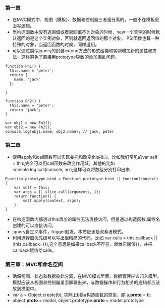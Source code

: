 ### 第一章 ###
+ 在MVC模式中，视图（模板）、数据和控制器三者是分离的，一般不在模板里面写逻辑。
+ 当构造函数中没有返回值或者返回值不为对象的时候，new一个实例的时候默认返回的是这个实例对象，否则就返回返回值的那个对象。
PS:函数也算一种特殊的对象，当返回函数的时候，同样适用。
+ 可以通过类似jquery的封装extend方法的形式给类和实例增加新的属性和方法，这样避免了直接用prototype导致的添加混乱问题。
```
function Fn1() {
  this.name = 'peter';
  return {
    name: 'jack'
  };

}

function Fn2() {
  this.name = 'peter';
  return 'jack';
}

var obj1 = new Fn1();
var obj2 = new Fn2();
console.log(obj1.name, obj2.name); // jack, peter
```
### 第二章 ###
+ 使用apply和call函数可以实现委托和改变this指向，比如我们常见的var self = this;完全可以用call函数来改变作用域，其他的比如console.log.call(console, arr);这样可以将数组分别打印出来.
```
Function.prototype.bind = Function.prototype.bind || funcion(context) {
	var self = this;
	var args = [].slice.call(arguments, 1);
	return function() {
		self.apply(context, args);
	}
}
```
+ 在构造函数内部通过this添加的属性无法直接访问，但是通过构造函数.属性名创建的可以直接访问。
+ jquery自定义事件，trigger触发，本质应该是观察者模式。
+ 利用选择器优先级可以写出很精简的代码，比如 var calls = this.callback || (this.callback={}),这个意思是如果callback不存在，就给它赋值{}，并把callback赋值给calls。

### 第三章：MVC和命名空间 ###
+ 确保视图、状态和数据彼此分离，在MVC模式里面，数据管理应该归入模型，模型应该从视图和控制器里面解耦出来，与数据操作和行为相关的逻辑都应该放到模型中。
+ var a = Object.create(b); 实际上b是a构造函数的原型，即 a.__proto__ = b;
+ object.__proto__ = model, object.prototype.__proto__ = model.prototype


